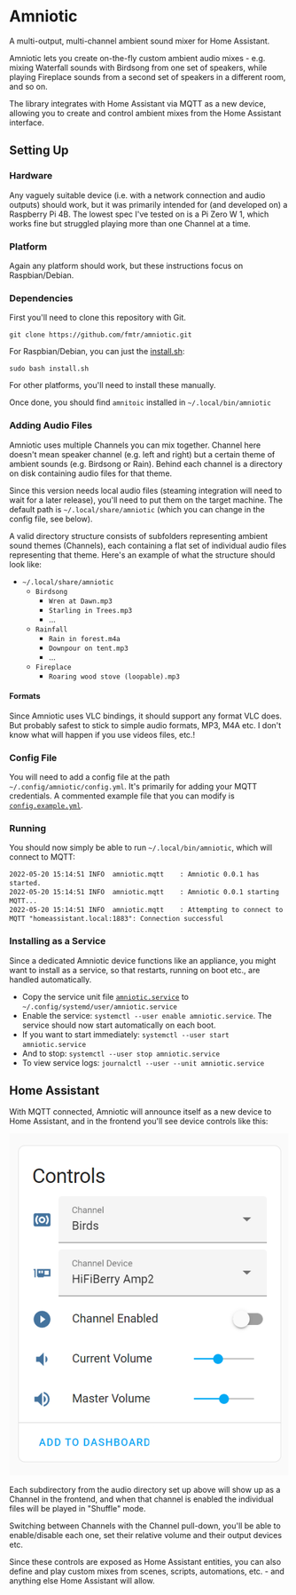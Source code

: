# Amniotic

A multi-output, multi-channel ambient sound mixer for Home Assistant.

Amniotic lets you create on-the-fly custom ambient audio mixes - e.g. mixing Waterfall sounds with Birdsong from one set
of speakers, while playing Fireplace sounds from a second set of speakers in a different room, and so on.

The library integrates with Home Assistant via MQTT as a new device, allowing you to create and control ambient mixes
from the Home Assistant interface.

## Setting Up

### Hardware

Any vaguely suitable device (i.e. with a network connection and audio outputs) should work, but it was primarily
intended for (and developed on) a Raspberry Pi 4B. The lowest spec I've tested on is a Pi Zero W 1, which works fine but
struggled playing more than one Channel at a time.

### Platform

Again any platform should work, but these instructions focus on Raspbian/Debian.

### Dependencies

First you'll need to clone this repository with Git.

```console
git clone https://github.com/fmtr/amniotic.git
```

For Raspbian/Debian, you can just the [install.sh](`install.sh`):

```console
sudo bash install.sh
```

For other platforms, you'll need to install these manually.

Once done, you should find `amnitoic` installed in  `~/.local/bin/amniotic`

### Adding Audio Files

Amniotic uses multiple Channels you can mix together. Channel here doesn't mean speaker channel (e.g. left and right)
but a certain theme of ambient sounds (e.g. Birdsong or Rain). Behind each channel is a directory on disk containing
audio files for that theme.

Since this version needs local audio files (steaming integration will need to wait for a later release), you'll need to
put them on the target machine. The default path is `~/.local/share/amniotic` (which you can change in the config file,
see below).

A valid directory structure consists of subfolders representing ambient sound themes (Channels), each containing a flat
set of individual audio files representing that theme. Here's an example of what the structure should look like:

- `~/.local/share/amniotic`
    - `Birdsong`
        - `Wren at Dawn.mp3`
        - `Starling in Trees.mp3`
        - ...
    - `Rainfall`
        - `Rain in forest.m4a`
        - `Downpour on tent.mp3`
        - ...
    - `Fireplace`
        - `Roaring wood stove (loopable).mp3`

#### Formats

Since Amniotic uses VLC bindings, it should support any format VLC does. But probably safest to stick to simple audio
formats, MP3, M4A etc. I don't know what will happen if you use videos files, etc.!

### Config File

You will need to add a config file at the path `~/.config/amniotic/config.yml`. It's primarily for adding your MQTT
credentials. A commented example file that you can modify is [`config.example.yml`](config.example.yml).

### Running

You should now simply be able to run `~/.local/bin/amniotic`, which will connect to MQTT:

```console
2022-05-20 15:14:51 INFO  amniotic.mqtt    : Amniotic 0.0.1 has started.
2022-05-20 15:14:51 INFO  amniotic.mqtt    : Amniotic 0.0.1 starting MQTT...
2022-05-20 15:14:51 INFO  amniotic.mqtt    : Attempting to connect to MQTT "homeassistant.local:1883": Connection successful
```

### Installing as a Service

Since a dedicated Amniotic device functions like an appliance, you might want to install as a service, so that restarts,
running on boot etc., are handled automatically.

- Copy the service unit file [`amniotic.service`](amniotic.service) to `~/.config/systemd/user/amniotic.service`
- Enable the service: `systemctl --user enable amniotic.service`. The service should now start automatically on each
  boot.
- If you want to start immediately: `systemctl --user start amniotic.service`
- And to stop: `systemctl --user stop amniotic.service`
- To view service logs: `journalctl --user --unit amniotic.service`

## Home Assistant

With MQTT connected, Amniotic will announce itself as a new device to Home Assistant, and in the frontend you'll see
device controls like this:

![](ha_controls.png)

Each subdirectory from the audio directory set up above will show up as a Channel in the frontend, and when that channel
is enabled the individual files will be played in "Shuffle"
mode.

Switching between Channels with the Channel pull-down, you'll be able to enable/disable each one, set their relative
volume and their output devices etc.

Since these controls are exposed as Home Assistant entities, you can also define and play custom mixes from scenes,
scripts, automations, etc. - and anything else Home Assistant will allow.
